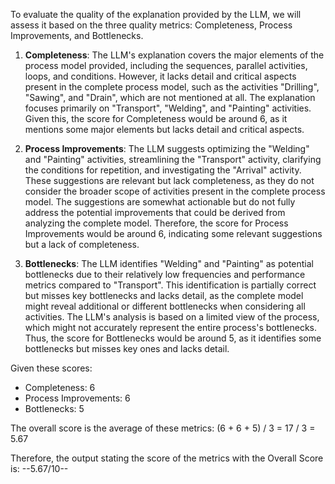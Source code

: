 To evaluate the quality of the explanation provided by the LLM, we will assess it based on the three quality metrics: Completeness, Process Improvements, and Bottlenecks.

1. **Completeness**: The LLM's explanation covers the major elements of the process model provided, including the sequences, parallel activities, loops, and conditions. However, it lacks detail and critical aspects present in the complete process model, such as the activities "Drilling", "Sawing", and "Drain", which are not mentioned at all. The explanation focuses primarily on "Transport", "Welding", and "Painting" activities. Given this, the score for Completeness would be around 6, as it mentions some major elements but lacks detail and critical aspects.

2. **Process Improvements**: The LLM suggests optimizing the "Welding" and "Painting" activities, streamlining the "Transport" activity, clarifying the conditions for repetition, and investigating the "Arrival" activity. These suggestions are relevant but lack completeness, as they do not consider the broader scope of activities present in the complete process model. The suggestions are somewhat actionable but do not fully address the potential improvements that could be derived from analyzing the complete model. Therefore, the score for Process Improvements would be around 6, indicating some relevant suggestions but a lack of completeness.

3. **Bottlenecks**: The LLM identifies "Welding" and "Painting" as potential bottlenecks due to their relatively low frequencies and performance metrics compared to "Transport". This identification is partially correct but misses key bottlenecks and lacks detail, as the complete model might reveal additional or different bottlenecks when considering all activities. The LLM's analysis is based on a limited view of the process, which might not accurately represent the entire process's bottlenecks. Thus, the score for Bottlenecks would be around 5, as it identifies some bottlenecks but misses key ones and lacks detail.

Given these scores:
- Completeness: 6
- Process Improvements: 6
- Bottlenecks: 5

The overall score is the average of these metrics: (6 + 6 + 5) / 3 = 17 / 3 = 5.67

Therefore, the output stating the score of the metrics with the Overall Score is:
--5.67/10--